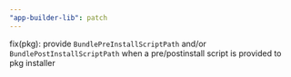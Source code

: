 ```yaml
---
"app-builder-lib": patch
---
```


fix(pkg): provide `BundlePreInstallScriptPath` and/or `BundlePostInstallScriptPath` when a pre/postinstall script is provided to pkg installer
